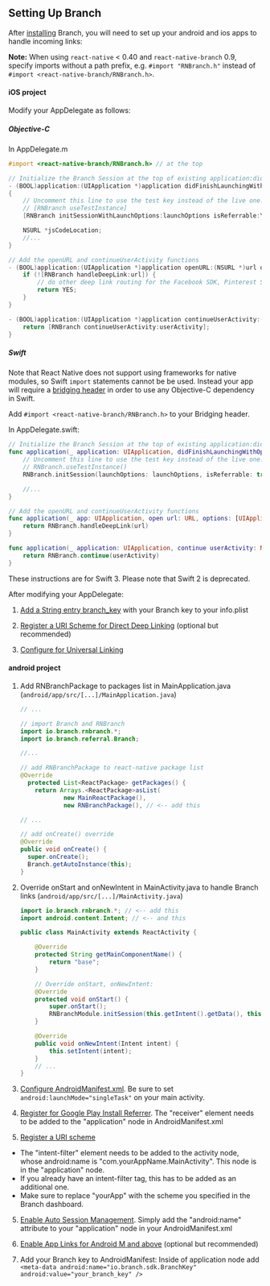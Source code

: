 ## Setting Up Branch
After [installing](./installation.md) Branch, you will need to set up your android and ios apps to handle incoming links:

**Note:** When using `react-native` < 0.40 and `react-native-branch` 0.9, specify imports without a path prefix, e.g. `#import "RNBranch.h"` instead of `#import <react-native-branch/RNBranch.h>`.

#### iOS project

Modify your AppDelegate as follows:

##### Objective-C
In AppDelegate.m

```objective-c
#import <react-native-branch/RNBranch.h> // at the top

// Initialize the Branch Session at the top of existing application:didFinishLaunchingWithOptions:
- (BOOL)application:(UIApplication *)application didFinishLaunchingWithOptions:(NSDictionary *)launchOptions
{
    // Uncomment this line to use the test key instead of the live one.
    // [RNBranch useTestInstance]
    [RNBranch initSessionWithLaunchOptions:launchOptions isReferrable:YES]; // <-- add this

    NSURL *jsCodeLocation;
    //...
}

// Add the openURL and continueUserActivity functions
- (BOOL)application:(UIApplication *)application openURL:(NSURL *)url options:(NSDictionary<UIApplicationOpenURLOptionsKey,id> *)options {
    if (![RNBranch handleDeepLink:url]) {
        // do other deep link routing for the Facebook SDK, Pinterest SDK, etc
        return YES;
    }
}

- (BOOL)application:(UIApplication *)application continueUserActivity:(NSUserActivity *)userActivity restorationHandler:(void (^)(NSArray *restorableObjects))restorationHandler {
    return [RNBranch continueUserActivity:userActivity];
}
```

##### Swift

Note that React Native does not support using frameworks for native modules, so Swift `import` statements
cannot be be used. Instead your app will require a [bridging header](https://developer.apple.com/library/content/documentation/Swift/Conceptual/BuildingCocoaApps/MixandMatch.html) in order to use any Objective-C dependency in Swift.

Add `#import <react-native-branch/RNBranch.h>` to your Bridging header.

In AppDelegate.swift:
```Swift
// Initialize the Branch Session at the top of existing application:didFinishLaunchingWithOptions:
func application(_ application: UIApplication, didFinishLaunchingWithOptions: [UIApplicationLaunchOptionsKey: Any]?) -> Bool {
    // Uncomment this line to use the test key instead of the live one.
    // RNBranch.useTestInstance()
    RNBranch.initSession(launchOptions: launchOptions, isReferrable: true) // <-- add this

    //...
}

// Add the openURL and continueUserActivity functions
func application(_ app: UIApplication, open url: URL, options: [UIApplicationOpenURLOptionsKey : Any] = [:]) -> Bool {
    return RNBranch.handleDeepLink(url)
}

func application(_ application: UIApplication, continue userActivity: NSUserActivity, restorationHandler: @escaping ([Any]?) -> Void) -> Bool {
    return RNBranch.continue(userActivity)
}
```

These instructions are for Swift 3. Please note that Swift 2 is deprecated.

After modifying your AppDelegate:

1. [Add a String entry branch_key](https://dev.branch.io/references/ios_sdk/#add-your-branch-key-to-your-project) with your Branch key to your info.plist

2. [Register a URI Scheme for Direct Deep Linking](https://dev.branch.io/references/ios_sdk/#register-a-uri-scheme-direct-deep-linking-optional-but-recommended) (optional but recommended)

3. [Configure for Universal Linking](https://dev.branch.io/references/ios_sdk/#support-universal-linking-ios-9)

#### android project

1. Add RNBranchPackage to packages list in MainApplication.java (`android/app/src/[...]/MainApplication.java`)
    ```java
    // ...

    // import Branch and RNBranch
    import io.branch.rnbranch.*;
    import io.branch.referral.Branch;

    //...

    // add RNBranchPackage to react-native package list
    @Override
      protected List<ReactPackage> getPackages() {
        return Arrays.<ReactPackage>asList(
                new MainReactPackage(),
                new RNBranchPackage(), // <-- add this

    // ...

    // add onCreate() override
    @Override
    public void onCreate() {
      super.onCreate();
      Branch.getAutoInstance(this);
    }
    ```

1. Override onStart and onNewIntent in MainActivity.java to handle Branch links (`android/app/src/[...]/MainActivity.java`)
    ```java
    import io.branch.rnbranch.*; // <-- add this
    import android.content.Intent; // <-- and this

    public class MainActivity extends ReactActivity {

        @Override
        protected String getMainComponentName() {
            return "base";
        }

        // Override onStart, onNewIntent:
        @Override
        protected void onStart() {
            super.onStart();
            RNBranchModule.initSession(this.getIntent().getData(), this);
        }

        @Override
        public void onNewIntent(Intent intent) {
            this.setIntent(intent);
        }
        // ...
    }
    ```

2. [Configure AndroidManifest.xml](https://dev.branch.io/getting-started/sdk-integration-guide/guide/android/#configure-manifest). Be sure to set `android:launchMode="singleTask"` on your main activity.

3. [Register for Google Play Install Referrer](https://dev.branch.io/getting-started/sdk-integration-guide/guide/android/#register-for-google-play-install-referrer). The "receiver" element needs to be added to the "application" node in AndroidManifest.xml

4. [Register a URI scheme](https://dev.branch.io/getting-started/sdk-integration-guide/guide/android/#register-a-uri-scheme)
- The "intent-filter" element needs to be added to the activity node, whose android:name is "com.yourAppName.MainActivity". This node is in the "application" node.
- If you already have an intent-filter tag, this has to be added as an additional one.
- Make sure to replace "yourApp" with the scheme you specified in the Branch dashboard.

5. [Enable Auto Session Management](https://dev.branch.io/getting-started/sdk-integration-guide/guide/android/#enable-auto-session-management). Simply add the "android:name" attribute to your "application" node in your AndroidManifest.xml

6. [Enable App Links for Android M and above](https://dev.branch.io/getting-started/universal-app-links/guide/android/) (optional but recommended)

7. Add your Branch key to AndroidManifest: Inside of application node add     `<meta-data android:name="io.branch.sdk.BranchKey" android:value="your_branch_key" />`
